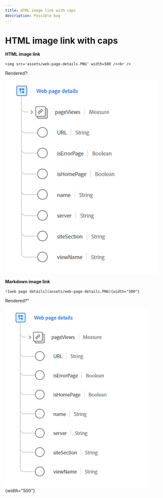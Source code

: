 ```yaml
---
title: HTML image link with caps
description: Possible bug
---
```

# HTML image link with caps

**HTML image link**

`<img src='assets/web-page-details.PNG' width=500 /><br />`

Rendered?:

<img src='assets/web-page-details.PNG' width=500 /><br />

**Markdown image link**

`![web page details](assets/web-page-details.PNG){width="500"}`

Rendered?"

![web page details](assets/web-page-details.PNG){width="500"}
